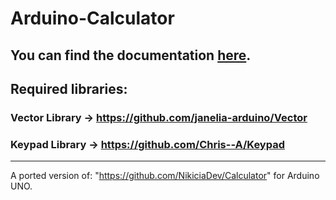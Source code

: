 # Arduino-Calculator

## You can find the documentation [here](https://github.com/NikiciaDev/Arduino-Calculator/wiki/Prolog).

## Required libraries:

### Vector Library -> https://github.com/janelia-arduino/Vector

### Keypad Library -> https://github.com/Chris--A/Keypad

---------------------------------------------------------------------------------------------------------------------------------------------------------------------------------------------------------------------

A ported version of: "https://github.com/NikiciaDev/Calculator" for Arduino UNO.
